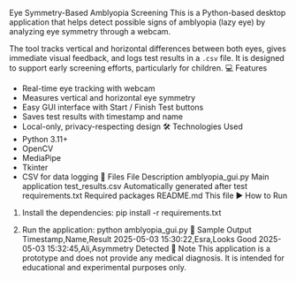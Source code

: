 Eye Symmetry-Based Amblyopia Screening
This is a Python-based desktop application that helps detect possible signs of amblyopia (lazy eye) by analyzing eye symmetry through a webcam.

The tool tracks vertical and horizontal differences between both eyes, gives immediate visual feedback, and logs test results in a `.csv` file. It is designed to support early screening efforts, particularly for children.
💻 Features
- Real-time eye tracking with webcam
- Measures vertical and horizontal eye symmetry
- Easy GUI interface with Start / Finish Test buttons
- Saves test results with timestamp and name
- Local-only, privacy-respecting design
🛠 Technologies Used
- Python 3.11+
- OpenCV
- MediaPipe
- Tkinter
- CSV for data logging
📁 Files
File	Description
amblyopia_gui.py	Main application
test_results.csv	Automatically generated after test
requirements.txt	Required packages
README.md	This file
▶️ How to Run
1. Install the dependencies:
   pip install -r requirements.txt

2. Run the application:
   python amblyopia_gui.py
📝 Sample Output
Timestamp,Name,Result
2025-05-03 15:30:22,Esra,Looks Good
2025-05-03 15:32:45,Ali,Asymmetry Detected
📌 Note
This application is a prototype and does not provide any medical diagnosis. It is intended for educational and experimental purposes only.

